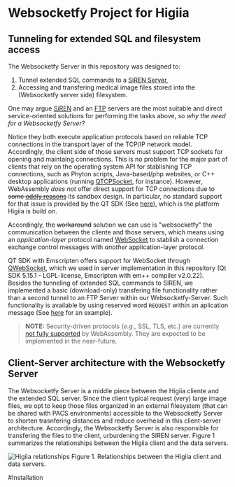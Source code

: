 # Websocketfy Project for Higiia

## Tunneling for extended SQL and filesystem access

The Websocketfy Server in this repository was designed to:

1. Tunnel extended SQL commands to a [SiREN Server](https://github.com/marcosivni/siren),
2. Accessing and transfering medical image files stored into the (Websocketfy server side) filesystem.

One may argue [SiREN](https://github.com/marcosivni/siren) and an [FTP](https://security.appspot.com/vsftpd.html) servers are the most suitable and direct service-oriented solutions for performing the tasks above, so *why the need for a Websocketfy Server*?

Notice they both execute application protocols based on reliable TCP connections in the transport layer of the TCP/IP network model. Accordingly, the client side of those servers must support TCP sockets for opening and maintaing connections.
This is no problem for the major part of clients that rely on the operating system API for stablishing TCP connections, such as Phyton scripts, Java-based/php websites, or C++ desktop applications (running [QTCPSocket](https://doc.qt.io/qt-5/qtcpsocket.html), for instance). 
However, WebAssembly *does not* offer direct support for TCP connections due to ~~some [oddly reasons](https://github.com/bytecodealliance/wasmtime/issues/70)~~ its sandbox design. In particular, no standard support for that issue is provided by the QT SDK (See [here](https://bugreports.qt.io/browse/QTBUG-63920)), which is the platform Higiia is build on.

Accordingly, the ~~workaround~~ solution we can use is "websocketfy" the communication between the cliente and those servers, which means using an *application-layer* protocol named [WebSocket](https://datatracker.ietf.org/doc/html/rfc6455) to stablish a connection exchange control messages with *another* application-layer protocol. 

QT SDK with Emscripten offers support for WebSocket through [QWebSocket](https://doc.qt.io/qt-5/qwebsocket.html), which we used in server implementation in this repository (Qt SDK 5.15.1 - LGPL-license, Emscripten with em++ compiler v2.0.22). Besides the tunneling of extended SQL commands to SIREN, we implemented a basic (download-only) transfering file functionality rather than a second tunnel to an FTP Server within our Websocketfy-Server. Such functionality is available by using reserved word `REQUEST` within an aplication message (See [here](www) for an example).

> **NOTE:** Security-driven protocols (*e.g.,* SSL, TLS, etc.) are currently [not fully supported](https://webassembly.org/docs/security/) by WebAssembly. They are expected to be implemented in the near-future.

## Client-Server architecture with the Websocketfy Server

The Websocketfy Server is a middle piece between the Higiia cliente and the extended SQL server. Since the client typical request (very) large image files, we opt to keep those files organized in an external filesystem (that can be shared with PACS environments) accessible to the Websocketfy Server to shorten trasnfering distances and reduce overhead in this client-server architecture. Accordingly, the Websocketfy Server is also responsible for transfering the files to the client, urburdening the SIREN server. Figure 1 summarizes the relationships between the Higiia client and the data servers.

![Higiia relationships](https://github.com/marcosivni/higiia/blob/main/model/example/imgs/architecture.png)
Figure 1. Relationships between the Higiia client and data servers.

#Installation 


